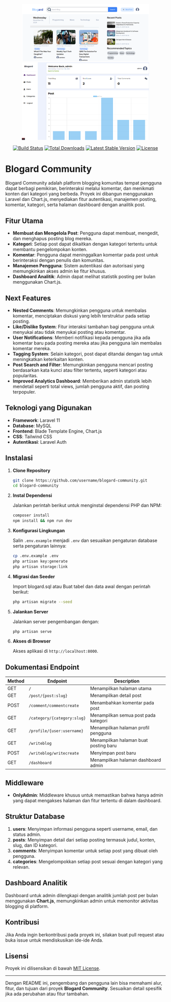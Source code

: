 <p align="center">
<img src="/public/img/blogard-home.png" width="400">
<img src="/public/img/dashboard-blogard.png" width="400">
</p>

<p align="center">
<a href="https://github.com/laravel/framework/actions"><img src="https://github.com/laravel/framework/workflows/tests/badge.svg" alt="Build Status"></a>
<a href="https://packagist.org/packages/laravel/framework"><img src="https://img.shields.io/packagist/dt/laravel/framework" alt="Total Downloads"></a>
<a href="https://packagist.org/packages/laravel/framework"><img src="https://img.shields.io/packagist/v/laravel/framework" alt="Latest Stable Version"></a>
<a href="https://packagist.org/packages/laravel/framework"><img src="https://img.shields.io/packagist/l/laravel/framework" alt="License"></a>
</p>

# Blogard Community

Blogard Community adalah platform blogging komunitas tempat pengguna dapat berbagi pemikiran, berinteraksi melalui komentar, dan menikmati konten dari kategori yang berbeda. Proyek ini dibangun menggunakan Laravel dan Chart.js, menyediakan fitur autentikasi, manajemen posting, komentar, kategori, serta halaman dashboard dengan analitik post.

## Fitur Utama

-   **Membuat dan Mengelola Post**: Pengguna dapat membuat, mengedit, dan menghapus posting blog mereka.
-   **Kategori**: Setiap post dapat dikaitkan dengan kategori tertentu untuk membantu pengelompokan konten.
-   **Komentar**: Pengguna dapat meninggalkan komentar pada post untuk berinteraksi dengan penulis dan komunitas.
-   **Manajemen Pengguna**: Sistem autentikasi dan autorisasi yang memungkinkan akses admin ke fitur khusus.
-   **Dashboard Analitik**: Admin dapat melihat statistik posting per bulan menggunakan Chart.js.

## Next Features

-   **Nested Comments**: Memungkinkan pengguna untuk membalas komentar, menciptakan diskusi yang lebih terstruktur pada setiap posting.
-   **Like/Dislike System**: Fitur interaksi tambahan bagi pengguna untuk menyukai atau tidak menyukai posting atau komentar.
-   **User Notifications**: Memberi notifikasi kepada pengguna jika ada komentar baru pada posting mereka atau jika pengguna lain membalas komentar mereka.
-   **Tagging System**: Selain kategori, post dapat ditandai dengan tag untuk meningkatkan keterkaitan konten.
-   **Post Search and Filter**: Memungkinkan pengguna mencari posting berdasarkan kata kunci atau filter tertentu, seperti kategori atau popularitas.
-   **Improved Analytics Dashboard**: Memberikan admin statistik lebih mendetail seperti total views, jumlah pengguna aktif, dan posting terpopuler.

## Teknologi yang Digunakan

-   **Framework**: Laravel 11
-   **Database**: MySQL
-   **Frontend**: Blade Template Engine, Chart.js
-   **CSS**: Tailwind CSS
-   **Autentikasi**: Laravel Auth

## Instalasi

1. **Clone Repository**

    ```bash
    git clone https://github.com/username/blogard-community.git
    cd blogard-community
    ```

2. **Instal Dependensi**

    Jalankan perintah berikut untuk menginstal dependensi PHP dan NPM:

    ```bash
    composer install
    npm install && npm run dev
    ```

3. **Konfigurasi Lingkungan**

    Salin `.env.example` menjadi `.env` dan sesuaikan pengaturan database serta pengaturan lainnya:

    ```bash
    cp .env.example .env
    php artisan key:generate
    php artisan storage:link
    ```

4. **Migrasi dan Seeder**

    Import blogard.sql atau Buat tabel dan data awal dengan perintah berikut:
    
    ```bash
    php artisan migrate --seed
    ```

5. **Jalankan Server**

    Jalankan server pengembangan dengan:

    ```bash
    php artisan serve
    ```

6. **Akses di Browser**

    Akses aplikasi di `http://localhost:8000`.

## Dokumentasi Endpoint

| Method | Endpoint                    | Description                           |
| ------ | --------------------------- | ------------------------------------- |
| GET    | `/`                         | Menampilkan halaman utama             |
| GET    | `/post/{post:slug}`         | Menampilkan detail post               |
| POST   | `/comment/commentcreate`    | Menambahkan komentar pada post        |
| GET    | `/category/{category:slug}` | Menampilkan semua post pada kategori  |
| GET    | `/profile/{user:username}`  | Menampilkan halaman profil pengguna   |
| GET    | `/writeblog`                | Menampilkan halaman buat posting baru |
| POST   | `/writeblog/writecreate`    | Menyimpan post baru                   |
| GET    | `/dashboard`                | Menampilkan halaman dashboard admin   |

## Middleware

-   **OnlyAdmin**: Middleware khusus untuk memastikan bahwa hanya admin yang dapat mengakses halaman dan fitur tertentu di dalam dashboard.

## Struktur Database

1. **users**: Menyimpan informasi pengguna seperti username, email, dan status admin.
2. **posts**: Menyimpan detail dari setiap posting termasuk judul, konten, slug, dan ID kategori.
3. **comments**: Menyimpan komentar untuk setiap post yang dibuat oleh pengguna.
4. **categories**: Mengelompokkan setiap post sesuai dengan kategori yang relevan.

## Dashboard Analitik

Dashboard untuk admin dilengkapi dengan analitik jumlah post per bulan menggunakan **Chart.js**, memungkinkan admin untuk memonitor aktivitas blogging di platform.

## Kontribusi

Jika Anda ingin berkontribusi pada proyek ini, silakan buat pull request atau buka issue untuk mendiskusikan ide-ide Anda.

## Lisensi

Proyek ini dilisensikan di bawah [MIT License](LICENSE).

---

Dengan README ini, pengembang dan pengguna lain bisa memahami alur, fitur, dan tujuan dari proyek **Blogard Community**. Sesuaikan detail spesifik jika ada perubahan atau fitur tambahan.
